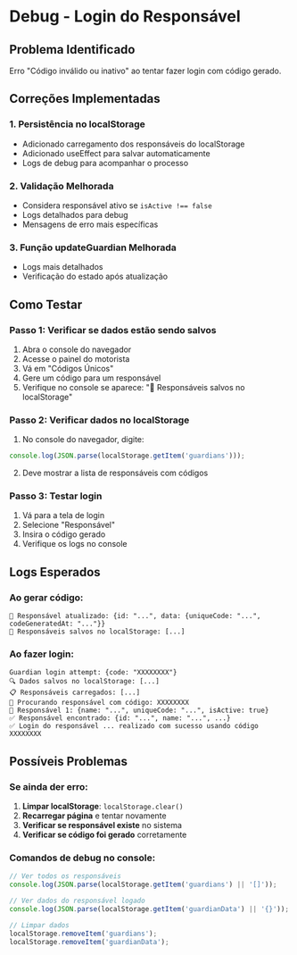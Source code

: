 # Debug - Login do Responsável

## Problema Identificado
Erro "Código inválido ou inativo" ao tentar fazer login com código gerado.

## Correções Implementadas

### 1. **Persistência no localStorage**
- Adicionado carregamento dos responsáveis do localStorage
- Adicionado useEffect para salvar automaticamente
- Logs de debug para acompanhar o processo

### 2. **Validação Melhorada**
- Considera responsável ativo se `isActive !== false`
- Logs detalhados para debug
- Mensagens de erro mais específicas

### 3. **Função updateGuardian Melhorada**
- Logs mais detalhados
- Verificação do estado após atualização

## Como Testar

### Passo 1: Verificar se dados estão sendo salvos
1. Abra o console do navegador
2. Acesse o painel do motorista
3. Vá em "Códigos Únicos"
4. Gere um código para um responsável
5. Verifique no console se aparece: "💾 Responsáveis salvos no localStorage"

### Passo 2: Verificar dados no localStorage
1. No console do navegador, digite:
```javascript
console.log(JSON.parse(localStorage.getItem('guardians')));
```
2. Deve mostrar a lista de responsáveis com códigos

### Passo 3: Testar login
1. Vá para a tela de login
2. Selecione "Responsável"
3. Insira o código gerado
4. Verifique os logs no console

## Logs Esperados

### Ao gerar código:
```
👤 Responsável atualizado: {id: "...", data: {uniqueCode: "...", codeGeneratedAt: "..."}}
💾 Responsáveis salvos no localStorage: [...]
```

### Ao fazer login:
```
Guardian login attempt: {code: "XXXXXXXX"}
🔍 Dados salvos no localStorage: [...]
📋 Responsáveis carregados: [...]
🔎 Procurando responsável com código: XXXXXXXX
👤 Responsável 1: {name: "...", uniqueCode: "...", isActive: true}
✅ Responsável encontrado: {id: "...", name: "...", ...}
✅ Login do responsável ... realizado com sucesso usando código XXXXXXXX
```

## Possíveis Problemas

### Se ainda der erro:
1. **Limpar localStorage**: `localStorage.clear()`
2. **Recarregar página** e tentar novamente
3. **Verificar se responsável existe** no sistema
4. **Verificar se código foi gerado** corretamente

### Comandos de debug no console:
```javascript
// Ver todos os responsáveis
console.log(JSON.parse(localStorage.getItem('guardians') || '[]'));

// Ver dados do responsável logado
console.log(JSON.parse(localStorage.getItem('guardianData') || '{}'));

// Limpar dados
localStorage.removeItem('guardians');
localStorage.removeItem('guardianData');
```